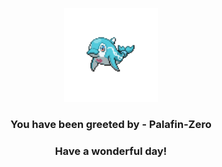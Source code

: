 <p align="center">
    <img src="https://raw.githubusercontent.com/PokeAPI/sprites/master/sprites/pokemon/964.png" width="150" height="150">
</p>
<h3 align="center">You have been greeted by - <b>Palafin-Zero</b></h3>
<h3 align="center">Have a wonderful day!</h3>
